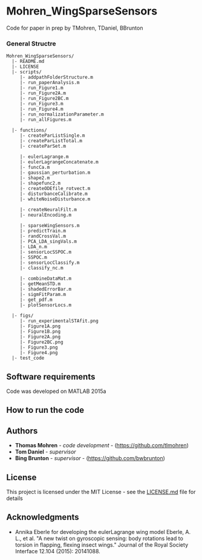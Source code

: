 # Mohren_WingSparseSensors
Code for paper in prep by TMohren, TDaniel, BBrunton

### General Structre
    Mohren_WingSparseSensors/
      |- README.md
      |- LICENSE
      |- scripts/
	     |- addpathFolderStructure.m
         |- run_paperAnalysis.m
         |- run_Figure1.m
         |- run_Figure2A.m
         |- run_Figure2BC.m
         |- run_Figure3.m
         |- run_Figure4.m
		 |- run_normalizationParameter.m
		 |- run_allFigures.m
		 
      |- functions/
		 |- createParListSingle.m
		 |- createParListTotal.m
		 |- createParSet.m
		 
		 |- eulerLagrange.m
		 |- eulerLagrangeConcatenate.m  
		 |- funcCa.m 
		 |- gaussian_perturbation.m  
		 |- shape2.m  
		 |- shapefunc2.m 
		 |- createODEfile_rotvect.m
		 |- disturbanceCalibrate.m
		 |- whiteNoiseDisturbance.m 
		 
		 |- createNeuralFilt.m
		 |- neuralEncoding.m  
		 
		 |- sparseWingSensors.m  
		 |- predictTrain.m 
		 |- randCrossVal.m 
		 |- PCA_LDA_singVals.m 
		 |- LDA_n.m  
		 |- sensorLocSSPOC.m  
		 |- SSPOC.m  
		 |- sensorLocClassify.m  
		 |- classify_nc.m
		 
		 |- combineDataMat.m
		 |- getMeanSTD.m  
		 |- shadedErrorBar.m  
		 |- sigmFitParam.m  
		 |- get_pdf.m  
		 |- plotSensorLocs.m  
		 
      |- figs/
	     |- run_experimentalSTAfit.png
	     |- Figure1A.png
	     |- Figure1B.png
	     |- Figure2A.png
	     |- Figure2BC.png
	     |- Figure3.png
	     |- Figure4.png
	  |- test_code

## Software requirements
Code was developed on MATLAB 2015a

## How to run the code 

## 
## Authors

* **Thomas Mohren** - *code development* - (https://github.com/tlmohren)
* **Tom Daniel** - *supervisor* 
* **Bing Brunton** - *supervisor* - (https://github.com/bwbrunton)

## License

This project is licensed under the MIT License - see the [LICENSE.md](LICENSE.md) file for details

## Acknowledgments

* Annika Eberle for developing the eulerLagrange wing model 
	Eberle, A. L., et al. "A new twist on gyroscopic sensing: body rotations lead to torsion in flapping, flexing insect wings." Journal of the Royal Society Interface 12.104 (2015): 20141088. 
